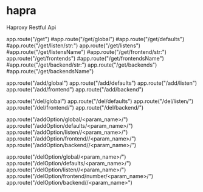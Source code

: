 hapra
=====

Haproxy Restful Api

app.route("/get")
#app.route("/get/global")
#app.route("/get/defaults")
#app.route("/get/listen/str:<name>")
app.route("/get/listens")
#app.route("/get/listensName")
#app.route("/get/frontend/str:<name>")
app.route("/get/frontends")
#app.route("/get/frontendsName")
#app.route("/get/backend/str:<name>")
app.route("/get/backends")
#app.route("/get/backendsName")

app.route("/add/global")
app.route("/add/defaults")
app.route("/add/listen")
app.route("/add/frontend")
app.route("/add/backend")

app.route("/del/global")
app.route("/del/defaults")
app.route("/del/listen/<number>")
app.route("/del/frontend/<number>")
app.route("/del/backend/<number>")

app.route("/addOption/global/<param_name>/<params>")
app.route("/addOption/defaults/<param_name>/<params>")
app.route("/addOption/listen/<number>/<param_name>/<params>")
app.route("/addOption/frontend/<number>/<param_name>/<params>")
app.route("/addOption/backend/<number>/<param_name>/<params>")

app.route("/delOption/global/<param_name>/<params>")
app.route("/delOption/defaults/<param_name>/<params>")
app.route("/delOption/listen/<number>/<param_name>/<params>")
app.route("/delOption/frontend/number/<param_name>/<params>")
app.route("/delOption/backend/<number>/<param_name><params>")

